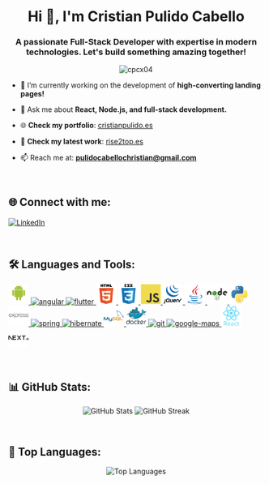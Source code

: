 <h1 align="center">Hi 👋, I'm Cristian Pulido Cabello</h1>
<h3 align="center">A passionate Full-Stack Developer with expertise in modern technologies. Let's build something amazing together!</h3>

<p align="center">
  <img src="https://komarev.com/ghpvc/?username=cpcx04&label=Profile%20views&color=0e75b6&style=flat" alt="cpcx04" />
</p>

- 🔭 I’m currently working on the development of **high-converting landing pages!**
  
- 💬 Ask me about **React, Node.js, and full-stack development.**

- 🌐 **Check my portfolio**: [cristianpulido.es](https://cristianpulido.es)

- 🚀 **Check my latest work**: [rise2top.es](https://www.rise2top.es)

- 📫 Reach me at: **[pulidocabellochristian@gmail.com](mailto:pulidocabellochristian@gmail.com)**


<br/>

## 🌐 Connect with me:
<p align="left">
<a href="https://www.linkedin.com/in/cristian-pulido-cabello-564557256/" target="_blank">
  <img align="center" src="https://upload.wikimedia.org/wikipedia/commons/8/81/LinkedIn_icon.svg" alt="LinkedIn" height="40" width="40" />
</a>
</p>

<br/>

## 🛠️ Languages and Tools:
<p align="left">
  <!-- Languages -->
  <a href="https://developer.android.com" target="_blank"> 
    <img src="https://raw.githubusercontent.com/devicons/devicon/master/icons/android/android-original-wordmark.svg" alt="android" width="40" height="40"/> 
  </a>
  <a href="https://angular.io" target="_blank"> 
    <img src="https://angular.io/assets/images/logos/angular/angular.svg" alt="angular" width="40" height="40"/> 
  </a>
  <a href="https://flutter.dev" target="_blank"> 
    <img src="https://www.vectorlogo.zone/logos/flutterio/flutterio-icon.svg" alt="flutter" width="40" height="40"/> 
  </a>
  <a href="https://www.w3.org/html/" target="_blank"> 
    <img src="https://raw.githubusercontent.com/devicons/devicon/master/icons/html5/html5-original-wordmark.svg" alt="html" width="40" height="40"/> 
  </a>
  <a href="https://www.w3.org/Style/CSS/" target="_blank"> 
    <img src="https://raw.githubusercontent.com/devicons/devicon/master/icons/css3/css3-original-wordmark.svg" alt="css" width="40" height="40"/> 
  </a>
  <a href="https://developer.mozilla.org/en-US/docs/Web/JavaScript" target="_blank"> 
    <img src="https://raw.githubusercontent.com/devicons/devicon/master/icons/javascript/javascript-original.svg" alt="javascript" width="40" height="40"/> 
  </a>
  <a href="https://jquery.com/" target="_blank"> 
    <img src="https://raw.githubusercontent.com/devicons/devicon/master/icons/jquery/jquery-original-wordmark.svg" alt="jquery" width="40" height="40"/> 
  </a>

  <!-- Backend & Databases -->
  <a href="https://www.java.com" target="_blank"> 
    <img src="https://raw.githubusercontent.com/devicons/devicon/master/icons/java/java-original.svg" alt="java" width="40" height="40"/> 
  </a>
  <a href="https://nodejs.org/" target="_blank"> 
    <img src="https://raw.githubusercontent.com/devicons/devicon/master/icons/nodejs/nodejs-original-wordmark.svg" alt="nodejs" width="40" height="40"/> 
  </a>
  <a href="https://www.python.org/" target="_blank"> 
    <img src="https://raw.githubusercontent.com/devicons/devicon/master/icons/python/python-original.svg" alt="python" width="40" height="40"/> 
  </a>
  <a href="https://expressjs.com/" target="_blank"> 
    <img src="https://raw.githubusercontent.com/devicons/devicon/master/icons/express/express-original-wordmark.svg" alt="express" width="40" height="40"/> 
  </a>
  <a href="https://spring.io/" target="_blank"> 
    <img src="https://www.vectorlogo.zone/logos/springio/springio-icon.svg" alt="spring" width="40" height="40"/> 
  </a>
  <a href="https://hibernate.org/" target="_blank"> 
    <img src="https://www.vectorlogo.zone/logos/hibernate/hibernate-icon.svg" alt="hibernate" width="40" height="40"/> 
  </a>
  <a href="https://www.mysql.com/" target="_blank"> 
    <img src="https://raw.githubusercontent.com/devicons/devicon/master/icons/mysql/mysql-original-wordmark.svg" alt="mysql" width="40" height="40"/> 
  </a>
  <a href="https://www.docker.com/" target="_blank"> 
    <img src="https://raw.githubusercontent.com/devicons/devicon/master/icons/docker/docker-original-wordmark.svg" alt="docker" width="40" height="40"/> 
  </a>

  <!-- Tools -->
  <a href="https://git-scm.com/" target="_blank"> 
    <img src="https://www.vectorlogo.zone/logos/git-scm/git-scm-icon.svg" alt="git" width="40" height="40"/> 
  </a>
  <a href="https://developers.google.com/maps" target="_blank"> 
    <img src="https://www.vectorlogo.zone/logos/google_maps/google_maps-icon.svg" alt="google-maps" width="40" height="40"/> 
  </a>
  <a href="https://reactjs.org/" target="_blank"> 
    <img src="https://raw.githubusercontent.com/devicons/devicon/master/icons/react/react-original-wordmark.svg" alt="react" width="40" height="40"/> 
  </a>
  <a href="https://nextjs.org/" target="_blank"> 
    <img src="https://raw.githubusercontent.com/devicons/devicon/master/icons/nextjs/nextjs-original-wordmark.svg" alt="nextjs" width="40" height="40"/> 
  </a>
</p>

<br/>

## 📊 GitHub Stats:
<p align="center">
  <img width="48%" src="https://github-readme-stats.vercel.app/api?username=cpcx04&show_icons=true&theme=tokyonight" alt="GitHub Stats" />
  <img width="48%" src="https://github-readme-streak-stats.herokuapp.com/?user=cpcx04&theme=tokyonight" alt="GitHub Streak" />
</p>

<br/>

## 🚀 Top Languages:
<p align="center">
  <img src="https://github-readme-stats.vercel.app/api/top-langs/?username=cpcx04&layout=compact&theme=tokyonight" alt="Top Languages" />
</p>

